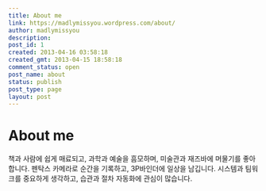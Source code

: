 ```yaml
---
title: About me
link: https://madlymissyou.wordpress.com/about/
author: madlymissyou
description: 
post_id: 1
created: 2013-04-16 03:58:18
created_gmt: 2013-04-15 18:58:18
comment_status: open
post_name: about
status: publish
post_type: page
layout: post
---
```


# About me

책과 사람에 쉽게 매료되고, 과학과 예술을 흠모하며, 미술관과 재즈바에 머물기를 좋아합니다. 펜탁스 카메라로 순간을 기록하고, 3P바인더에 일상을 남깁니다. 시스템과 팀워크를 중요하게 생각하고, 습관과 절차 자동화에 관심이 많습니다.